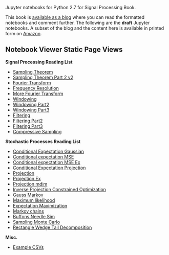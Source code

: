 Jupyter notebooks for Python 2.7 for Signal Processing Book.

This book is [available as a
blog](http://python-for-signal-processing.blogspot.com) where you can read the
formatted notebooks and comment further. The following are the **draft**
Jupyter notebooks. A subset of the blog and the content here is available
in printed form on [Amazon](http://www.amazon.com/Python-Signal-Processing-Featuring-Notebooks/dp/3319013416).

Notebook Viewer Static Page Views
-----------------------------------

**Signal Processing Reading List**

- [Sampling Theorem](https://github.com/unpingco/Python-for-Signal-Processing/blob/master/Sampling_Theorem.ipynb)
- [Sampling Theorem Part 2 v2](https://github.com/unpingco/Python-for-Signal-Processing/blob/master/Sampling_Theorem_Part_2_v2.ipynb)
- [Fourier Transform](https://github.com/unpingco/Python-for-Signal-Processing/blob/master/Fourier_Transform.ipynb)
- [Frequency Resolution](https://github.com/unpingco/Python-for-Signal-Processing/blob/master/Frequency_Resolution.ipynb)
- [More Fourier Transform](https://github.com/unpingco/Python-for-Signal-Processing/blob/master/More_Fourier_Transform.ipynb)
- [Windowing](https://github.com/unpingco/Python-for-Signal-Processing/blob/master/Windowing.ipynb)
- [Windowing Part2](https://github.com/unpingco/Python-for-Signal-Processing/blob/master/Windowing_Part2.ipynb)
- [Windowing Part3](https://github.com/unpingco/Python-for-Signal-Processing/blob/master/Windowing_Part3.ipynb)
- [Filtering](https://github.com/unpingco/Python-for-Signal-Processing/blob/master/Filtering.ipynb)
- [Filtering Part2](https://github.com/unpingco/Python-for-Signal-Processing/blob/master/Filtering_Part2.ipynb)
- [Filtering Part3](https://github.com/unpingco/Python-for-Signal-Processing/blob/master/Filtering_Part3.ipynb)
- [Compressive Sampling](https://github.com/unpingco/Python-for-Signal-Processing/blob/master/Compressive_Sampling.ipynb)

**Stochastic Processes Reading List**

- [Conditional Expectation Gaussian](https://github.com/unpingco/Python-for-Signal-Processing/blob/master/Conditional_Expectation_Gaussian.ipynb)
- [Conditional expectation MSE](https://github.com/unpingco/Python-for-Signal-Processing/blob/master/Conditional_expectation_MSE.ipynb)
- [Conditional expectation MSE Ex](https://github.com/unpingco/Python-for-Signal-Processing/blob/master/Conditional_expectation_MSE_Ex.ipynb)
- [Conditional Expectation Projection](https://github.com/unpingco/Python-for-Signal-Processing/blob/master/Conditional_Expectation_Projection.ipynb)
- [Projection](https://github.com/unpingco/Python-for-Signal-Processing/blob/master/Projection.ipynb)
- [Projection Ex](https://github.com/unpingco/Python-for-Signal-Processing/blob/master/Projection_Ex.ipynb)
- [Projection mdim](https://github.com/unpingco/Python-for-Signal-Processing/blob/master/Projection_mdim.ipynb)
- [Inverse Projection Constrained Optimization](https://github.com/unpingco/Python-for-Signal-Processing/blob/master/Inverse_Projection_Constrained_Optimization.ipynb)
- [Gauss Markov](https://github.com/unpingco/Python-for-Signal-Processing/blob/master/Gauss_Markov.ipynb)
- [Maximum likelihood](https://github.com/unpingco/Python-for-Signal-Processing/blob/master/Maximum_likelihood.ipynb)
- [Expectation Maximization](https://github.com/unpingco/Python-for-Signal-Processing/blob/master/Expectation_Maximization.ipynb)
- [Markov chains](https://github.com/unpingco/Python-for-Signal-Processing/blob/master/Markov_chains.ipynb)
- [Buffons Needle Sim](https://github.com/unpingco/Python-for-Signal-Processing/blob/master/Buffons_Needle_Sim.ipynb)
- [Sampling Monte Carlo](https://github.com/unpingco/Python-for-Signal-Processing/blob/master/Sampling_Monte_Carlo.ipynb)
- [Rectangle Wedge Tail Decomposition](https://github.com/unpingco/Python-for-Signal-Processing/blob/master/Rectangle_Wedge_Tail_Decomposition.ipynb)

**Misc.**

- [Example CSVs](https://github.com/unpingco/Python-for-Signal-Processing/blob/master/Example_CSVs.ipynb)
